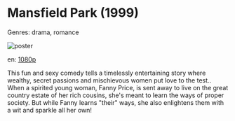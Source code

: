 # Mansfield Park (1999)

Genres: drama, romance

![poster](http://image.tmdb.org/t/p/w500/reh2SdnPDmFbjWWAEbTv9GgQbke.jpg)

en:
  [1080p](magnet:?xt=urn:btih:edc551f2d5e666ac5365f1bfb15278ceec7e0b0f&dn=Mansfield+Park+%281999%29+1080p+BrRip+x264+-+YIFY&tr=udp%3A%2F%2Ftracker.openbittorrent.com%3A80%2Fannounce&tr=udp%3A%2F%2Fglotorrents.pw%3A6969%2Fannounce&tr=udp%3A%2F%2Ftracker.openbittorrent.com%3A80%2Fannounce&tr=udp%3A%2F%2Ftracker.opentrackr.org%3A1337%2Fannounce&tr=udp%3A%2F%2Fzer0day.to%3A1337%2Fannounce&tr=udp%3A%2F%2Ftracker.coppersurfer.tk%3A6969%2Fannounce)
  


This fun and sexy comedy tells a timelessly entertaining story where wealthy, secret passions and mischievous women put love to the test.. When a spirited young woman, Fanny Price, is sent away to live on the great country estate of her rich cousins, she's meant to learn the ways of proper society. But while Fanny learns "their" ways, she also enlightens them with a wit and sparkle all her own!